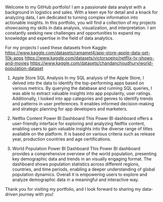 Welcome to my GitHub portfolio! I am a passionate data analyst with a background in logistics and sales.
With a keen eye for detail and a knack for analyzing data, I am dedicated to turning complex information into actionable insights.
In this portfolio, you will find a collection of my projects showcasing my skills in data analysis, visualization, and interpretation.
I am constantly seeking new challenges and opportunities to expand my knowledge and expertise in the field of data analytics.

For my projects I used these datasets from Kaggle:
https://www.kaggle.com/datasets/ramamet4/app-store-apple-data-set-10k-apps
https://www.kaggle.com/datasets/victorsoeiro/netflix-tv-shows-and-movies
https://www.kaggle.com/datasets/chandanchoudhury/world-population-dataset

1. Apple Store SQL Analysis
   In my SQL analysis of the Apple Store, I delved into the data to identify the top-performing apps based on various metrics.
   By querying the database and running SQL queries, I was able to extract valuable insights into app popularity, user ratings.
   Additionally, I looked into app categories and genres to identify trends and patterns in user preferences.
   It enables informed decision-making and strategic planning for app developers and marketers.

2. Netflix Content Power BI Dashboard
   This Power BI dashboard offers a user-friendly interface for exploring and analyzing Netflix content,
   enabling users to gain valuable insights into the diverse range of titles available on the platform.
   It is based on various criteria such as release year, production countries and age certifications.

3. World Population Power BI Dashboard
   This Power BI dashboard provides a comprehensive overview of the world population, presenting key demographic data and trends in an visually engaging format.
   The dashboard shows population statistics across different regions, countries, and time periods, enabling a deeper understanding of global population dynamics.
   Overall it is empowering users to explore and analyze demographic data in a meaningful and interactive way.

Thank you for visiting my portfolio, and I look forward to sharing my data-driven journey with you!   

   
   
   
   

